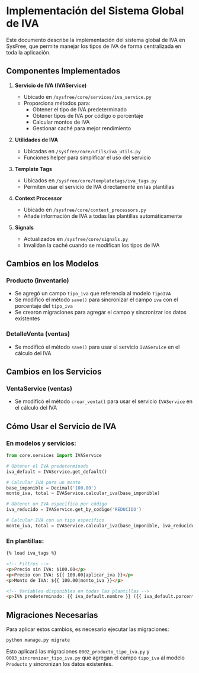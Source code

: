 # Implementación del Sistema Global de IVA

Este documento describe la implementación del sistema global de IVA en SysFree, que permite manejar los tipos de IVA de forma centralizada en toda la aplicación.

## Componentes Implementados

1. **Servicio de IVA (IVAService)**
   - Ubicado en `/sysfree/core/services/iva_service.py`
   - Proporciona métodos para:
     - Obtener el tipo de IVA predeterminado
     - Obtener tipos de IVA por código o porcentaje
     - Calcular montos de IVA
     - Gestionar caché para mejor rendimiento

2. **Utilidades de IVA**
   - Ubicadas en `/sysfree/core/utils/iva_utils.py`
   - Funciones helper para simplificar el uso del servicio

3. **Template Tags**
   - Ubicados en `/sysfree/core/templatetags/iva_tags.py`
   - Permiten usar el servicio de IVA directamente en las plantillas

4. **Context Processor**
   - Ubicado en `/sysfree/core/context_processors.py`
   - Añade información de IVA a todas las plantillas automáticamente

5. **Signals**
   - Actualizados en `/sysfree/core/signals.py`
   - Invalidan la caché cuando se modifican los tipos de IVA

## Cambios en los Modelos

### Producto (inventario)
- Se agregó un campo `tipo_iva` que referencia al modelo `TipoIVA`
- Se modificó el método `save()` para sincronizar el campo `iva` con el porcentaje del `tipo_iva`
- Se crearon migraciones para agregar el campo y sincronizar los datos existentes

### DetalleVenta (ventas)
- Se modificó el método `save()` para usar el servicio `IVAService` en el cálculo del IVA

## Cambios en los Servicios

### VentaService (ventas)
- Se modificó el método `crear_venta()` para usar el servicio `IVAService` en el cálculo del IVA

## Cómo Usar el Servicio de IVA

### En modelos y servicios:
```python
from core.services import IVAService

# Obtener el IVA predeterminado
iva_default = IVAService.get_default()

# Calcular IVA para un monto
base_imponible = Decimal('100.00')
monto_iva, total = IVAService.calcular_iva(base_imponible)

# Obtener un IVA específico por código
iva_reducido = IVAService.get_by_codigo('REDUCIDO')

# Calcular IVA con un tipo específico
monto_iva, total = IVAService.calcular_iva(base_imponible, iva_reducido)
```

### En plantillas:
```html
{% load iva_tags %}

<!-- Filtros -->
<p>Precio sin IVA: $100.00</p>
<p>Precio con IVA: ${{ 100.00|aplicar_iva }}</p>
<p>Monto de IVA: ${{ 100.00|monto_iva }}</p>

<!-- Variables disponibles en todas las plantillas -->
<p>IVA predeterminado: {{ iva_default.nombre }} ({{ iva_default.porcentaje }}%)</p>
```

## Migraciones Necesarias

Para aplicar estos cambios, es necesario ejecutar las migraciones:

```bash
python manage.py migrate
```

Esto aplicará las migraciones `0002_producto_tipo_iva.py` y `0003_sincronizar_tipo_iva.py` que agregan el campo `tipo_iva` al modelo `Producto` y sincronizan los datos existentes.